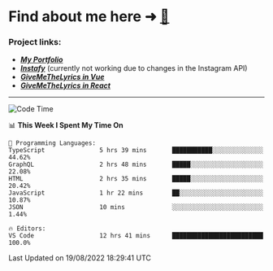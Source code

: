 # Find about me here ➜ [🧑](https://pauabella.dev)

### Project links:
- ***[My Portfolio](https://pauabella.dev)***
- ***[Instafy](https://instafy.me)*** (currently not working due to changes in the Instagram API)
- ***[GiveMeTheLyrics in Vue](https://lyrics.pauabella.dev)***
- ***[GiveMeTheLyrics in React](https://pauabella.dev/GiveMeTheLyrics)***

---
<!--START_SECTION:waka-->
![Code Time](http://img.shields.io/badge/Code%20Time-1%2C373%20hrs%2020%20mins-blue)

📊 **This Week I Spent My Time On** 

```text
💬 Programming Languages: 
TypeScript               5 hrs 39 mins       ███████████░░░░░░░░░░░░░░   44.62% 
GraphQL                  2 hrs 48 mins       █████░░░░░░░░░░░░░░░░░░░░   22.08% 
HTML                     2 hrs 35 mins       █████░░░░░░░░░░░░░░░░░░░░   20.42% 
JavaScript               1 hr 22 mins        ██░░░░░░░░░░░░░░░░░░░░░░░   10.87% 
JSON                     10 mins             ░░░░░░░░░░░░░░░░░░░░░░░░░   1.44%

🔥 Editors: 
VS Code                  12 hrs 41 mins      █████████████████████████   100.0%

```


 Last Updated on 19/08/2022 18:29:41 UTC
<!--END_SECTION:waka-->
